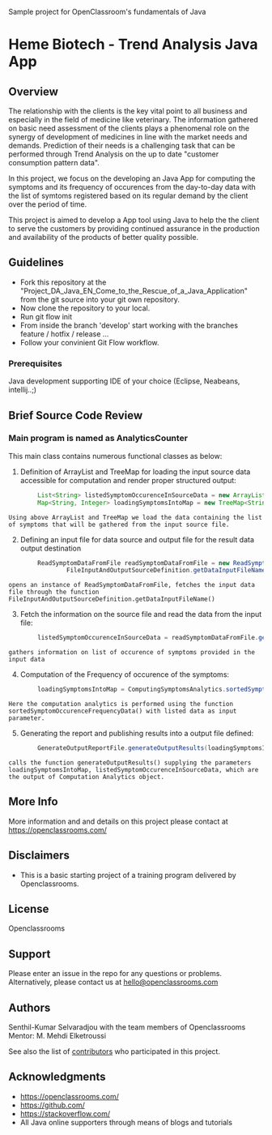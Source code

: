 Sample project for OpenClassroom's fundamentals of Java

# Heme Biotech - Trend Analysis Java App

## Overview
The relationship with the clients is the key vital point to all business and especially in the field of medicine like veterinary. The information gathered on basic need assessment of the clients plays a phenomenal role on the synergy of development of medicines in line with the market needs and demands.
Prediction of their needs is a challenging task that can be performed through Trend Analysis on the up to date "customer consumption pattern data". 

In this project, we focus on the developing an Java App for computing the symptoms and its frequency of occurences from the day-to-day data with the list of symtoms registered based on its regular demand by the client over the period of time.

This project is aimed to develop a App tool using Java to help the the client to serve the customers by providing continued assurance in the production and availability of the products of better quality possible.

## Guidelines

- Fork this repository at the "Project_DA_Java_EN_Come_to_the_Rescue_of_a_Java_Application" from the git source into your git own repository.
- Now clone the repository to your local.
- Run git flow init
- From inside the branch 'develop' start working with the branches feature / hotfix / release ...
- Follow your convinient Git Flow workflow.

### Prerequisites
Java development supporting IDE of your choice (Eclipse, Neabeans, intellij..;)

## Brief Source Code Review

###  Main program is named as AnalyticsCounter
This main class contains numerous functional classes as below:

1. Definition of ArrayList and TreeMap for loading the input source data accessible for computation and render proper structured output:
```java
		List<String> listedSymptomOccurenceInSourceData = new ArrayList<String>();
		Map<String, Integer> loadingSymptomsIntoMap = new TreeMap<String, Integer>();
```		
	Using above ArrayList and TreeMap we load the data containing the list of symptoms that will be gathered from the input source file.

2. Defining an input file for data source and output file for the result data output destination
```java
		ReadSymptomDataFromFile readSymptomDataFromFile = new ReadSymptomDataFromFile(
				FileInputAndOutputSourceDefinition.getDataInputFileName());
```
	opens an instance of ReadSymptomDataFromFile, fetches the input data file through the function FileInputAndOutputSourceDefinition.getDataInputFileName()
	
	
3. Fetch the information on the source file and read the data from the input file:	
```java		
		listedSymptomOccurenceInSourceData = readSymptomDataFromFile.getSymptoms();
```
	gathers information on list of occurence of symptoms provided in the input data


4.  Computation of the Frequency of occurence of the symptoms:
```java			
		loadingSymptomsIntoMap = ComputingSymptomsAnalytics.sortedSymptomOccurenceFrequencyData(listedSymptomOccurenceInSourceData);
```
	Here the computation analytics is performed using the function sortedSymptomOccurenceFrequencyData() with listed data as input parameter.
	
5. Generating the report and publishing results into a output file defined:	
```java			
		GenerateOutputReportFile.generateOutputResults(loadingSymptomsIntoMap, listedSymptomOccurenceInSourceData);
```
	calls the function generateOutputResults() supplying the parameters loadingSymptomsIntoMap, listedSymptomOccurenceInSourceData, which are the output of Computation Analytics object.
 
## More Info
More information and and details on this project please contact at https://openclassrooms.com/

## Disclaimers
* This is a basic starting project of a training program delivered by Openclassrooms.

## License
Openclassrooms


## Support
Please enter an issue in the repo for any questions or problems. 
<br> Alternatively, please contact us at hello@openclassrooms.com

## Authors

Senthil-Kumar Selvaradjou with the team members of Openclassrooms
Mentor: M. Mehdi Elketroussi

See also the list of [contributors](https://github.com/OpenClassrooms-Student-Center/Project_DA_Java_EN_Come_to_the_Rescue_of_a_Java_Application/tree/master/Project02Eclipse) who participated in this project.

## Acknowledgments

* https://openclassrooms.com/
* https://github.com/
* https://stackoverflow.com/
* All Java online supporters through means of blogs and tutorials
